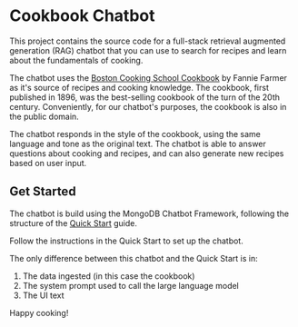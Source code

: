 # Cookbook Chatbot

This project contains the source code for a full-stack retrieval augmented generation (RAG) chatbot that you can use to search for recipes and learn about the fundamentals of cooking.

The chatbot uses the [Boston Cooking School Cookbook](https://www.gutenberg.org/cache/epub/65061/pg65061-images.html) by Fannie Farmer as it's source of recipes and cooking knowledge. The cookbook, first published in 1896, was the best-selling cookbook of the turn of the 20th century. Conveniently, for our chatbot's purposes, the cookbook is also in the public domain.

The chatbot responds in the style of the cookbook, using the same language and tone as the original text. The chatbot is able to answer questions about cooking and recipes, and can also generate new recipes based on user input.

## Get Started

The chatbot is build using the MongoDB Chatbot Framework, following the structure of the [Quick Start](https://mongodb.github.io/chatbot/quick-start) guide.

Follow the instructions in the Quick Start to set up the chatbot.

The only difference between this chatbot and the Quick Start is in:

1. The data ingested (in this case the cookbook)
2. The system prompt used to call the large language model
3. The UI text

Happy cooking!
